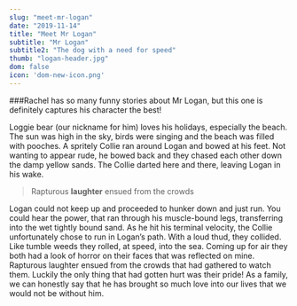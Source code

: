 ```yaml
---
slug: "meet-mr-logan"
date: "2019-11-14"
title: "Meet Mr Logan"
subtitle: "Mr Logan"
subtitle2: "The dog with a need for speed"
thumb: "logan-header.jpg"
dom: false
icon: 'dom-new-icon.png'
---
```


###Rachel has so many funny stories about Mr Logan, but this one is definitely captures his character the best! 

Loggie bear (our nickname for him) loves his holidays, especially the beach. The sun was high in the sky, birds were singing and the beach was filled with pooches. A spritely Collie ran around Logan and bowed at his feet. Not wanting to appear rude, he bowed back and they chased each other down the damp yellow sands. The Collie darted here and there, leaving Logan in his wake. 

> Rapturous **laughter** ensued from the crowds

Logan could not keep up and proceeded to hunker down and just run. You could hear the power, that ran through his muscle-bound legs, transferring into the wet tightly bound sand. As he hit his terminal velocity, the Collie unfortunately chose to run in Logan’s path. With a loud thud, they collided. Like tumble weeds they rolled, at speed, into the sea. Coming up for air they both had a look of horror on their faces that was reflected on mine. Rapturous laughter ensued from the crowds that had gathered to watch them. Luckily the only thing that had gotten hurt was their pride! As a family, we can honestly say that he has brought so much love into our lives that we would not be without him. 
